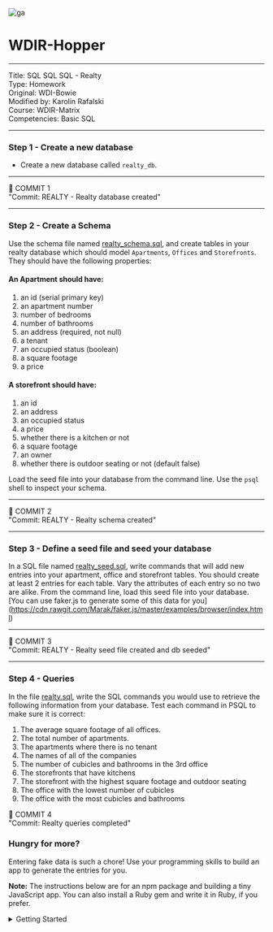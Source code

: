 ![ga](http://mobbook.generalassemb.ly/ga_cog.png)

# WDIR-Hopper

---
Title: SQL SQL SQL - Realty <br>
Type: Homework<br>
Original: WDI-Bowie <br>
Modified by: Karolin Rafalski <br>
Course: WDIR-Matrix <br>
Competencies: Basic SQL<br>

---
### Step 1 - Create a new database
- Create a new database called `realty_db`.

<hr>
&#x1F534; COMMIT 1<br>
"Commit: REALTY - Realty database created"
<hr>

### Step 2 - Create a Schema

Use the schema file named [realty_schema.sql](realty_schema.sql), and
create tables in your realty database which should model
`Apartments`, `Offices` and `Storefronts`. They should have the
following properties:

#### An Apartment should have:

1. an id (serial primary key)
2. an apartment number
3. number of bedrooms
4. number of bathrooms
5. an address (required, not null)
6. a tenant
7. an occupied status (boolean)
8. a square footage
9. a price


#### A storefront should have:

1. an id
2. an address
3. an occupied status
4. a price
5. whether there is a kitchen or not
6. a square footage
7. an owner
8. whether there is outdoor seating or not (default false)

Load the seed file into your database from the command line. Use the
`psql` shell to inspect your schema.

<hr>
&#x1F534; COMMIT 2<br>
"Commit: REALTY - Realty schema created"
<hr>

### Step 3 - Define a seed file and seed your database
In a SQL file named [realty_seed.sql](realty_seed.sql), write commands that will add new entries into your apartment, office and storefront tables. You should create at least 2 entries for each table. Vary the attributes of each entry so no two are alike. From the command line, load this seed file into your database. [You can use faker.js to generate some of this data for you] (https://cdn.rawgit.com/Marak/faker.js/master/examples/browser/index.html)

<hr>
&#x1F534; COMMIT 3<br>
"Commit: REALTY - Realty seed file created and db seeded"
<hr>

### Step 4 - Queries
In the file [realty.sql](realty.sql), write the SQL commands you would use to retrieve the following information from your database. Test each command in PSQL to make sure it is correct:

1. The average square footage of all offices.
2. The total number of apartments.
3. The apartments where there is no tenant
4. The names of all of the companies
5. The number of cubicles and bathrooms in the 3rd office
6. The storefronts that have kitchens
7. The storefront with the highest square footage and outdoor seating
8. The office with the lowest number of cubicles
9. The office with the most cubicles and bathrooms


&#x1F534; COMMIT 4<br>
"Commit: Realty queries completed"

### Hungry for more?
Entering fake data is such a chore! Use your programming skills to build an app to generate the entries for you.

**Note:** The instructions below are for an npm package and building a tiny JavaScript app. You can also install a Ruby gem and write it in Ruby, if you prefer.

<details><summary>Getting Started</summary>

- make a new folder called `faker`
- `cd` into that folder,
- `touch generate-seed-data.js`
- `npm install faker --save`
- at the top of the file `var faker = require ('Faker');`

- make some functions:
  - fakeApartments
  - fakeOffices
  - fakeStorefronts
  - getRandomInt (you can just grab this from MDN - be sure to cite it, if you use it! Or write your own)
  - getRandomTrueFalse (returns a true or false vale, set it to be true 70% of the time)
  - finally console log your data so you when you run
  - `node generate-seed.data.js` it will out put something like this:
   ```INSERT INTO storefronts ( address, occupied, price, kitchen, sq_ft, owner, outdoor_seating) VALUES ('  30011 Rutherford Ville  North Dakota, 11982 ',true,13464245,false,288226,'Aufderhar Inc',true);```

   <details><summary> SUPER SPOILER! A way to write fakeStorefronts (but feel free to use faker however you want!)</summary>

   ```
   function fakeStorefronts(){
  var address = faker.fake ("{{address.streetAddress}}  {{address.state}}, {{address.zipCode}} ");
  var occupied = getRandomTrueFalse ();
  var price = getRandomInt(380000, 15000000);
  var kitchen = getRandomTrueFalse ();
  var sq_ft =   getRandomInt(100, 500000);
  var owner = faker.fake ("{{company.companyName}}");
  var outdoor_seating = getRandomTrueFalse ();
  var startQuery = "INSERT INTO storefronts ( address, occupied, price, kitchen, sq_ft, owner, outdoor_seating) VALUES "
  var query = startQuery + " ('" +
    address + "'," +
    occupied + "," +
    price + "," +
    kitchen + "," +
    sq_ft + ",'" +
    owner + "'," +
    outdoor_seating  +
    ");";

  return query;
}

console.log(fakeStorefronts());


SAMPLE OUTPUT:
INSERT INTO storefronts ( address, occupied, price, kitchen, sq_ft, owner, outdoor_seating) VALUES  ('  61153 Powlowski Via  Nevada, 57178-3706 ',true,4192529,true,390865,'Green - Larkin',true);
```
</details>
</details>

### Wildy Ravenous For Even More!?
Upgrade `generate-seed-data.js` to take two arguments, `tableName` and `numberOfInsertions` and have it automatically add to your tables in Postgres, rather than console logging!

